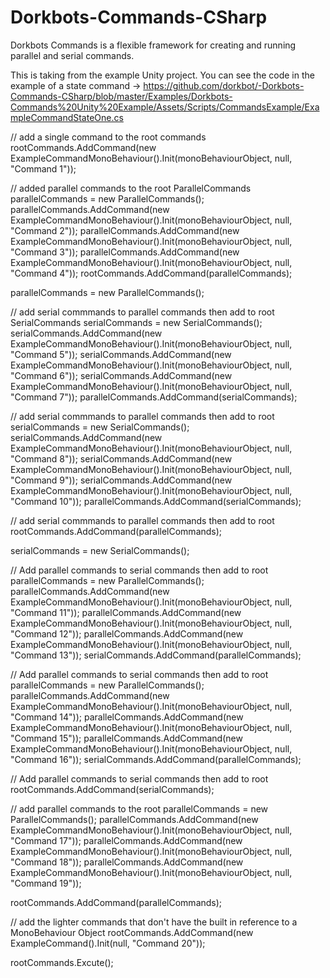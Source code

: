 # Dorkbots-Commands-CSharp
Dorkbots Commands is a flexible framework for creating and running parallel and serial commands.

This is taking from the example Unity project. You can see the code in the example of a state command -> https://github.com/dorkbot/-Dorkbots-Commands-CSharp/blob/master/Examples/Dorkbots-Commands%20Unity%20Example/Assets/Scripts/CommandsExample/ExampleCommandStateOne.cs

// add a single command to the root commands
rootCommands.AddCommand(new ExampleCommandMonoBehaviour().Init(monoBehaviourObject, null, "Command 1"));

// added parallel commands to the root
ParallelCommands parallelCommands = new ParallelCommands();
parallelCommands.AddCommand(new ExampleCommandMonoBehaviour().Init(monoBehaviourObject, null, "Command 2"));
parallelCommands.AddCommand(new ExampleCommandMonoBehaviour().Init(monoBehaviourObject, null, "Command 3"));
parallelCommands.AddCommand(new ExampleCommandMonoBehaviour().Init(monoBehaviourObject, null, "Command 4"));
rootCommands.AddCommand(parallelCommands);

parallelCommands = new ParallelCommands();

// add serial commmands to parallel commands then add to root
SerialCommands serialCommands = new SerialCommands();
serialCommands.AddCommand(new ExampleCommandMonoBehaviour().Init(monoBehaviourObject, null, "Command 5"));
serialCommands.AddCommand(new ExampleCommandMonoBehaviour().Init(monoBehaviourObject, null, "Command 6"));
serialCommands.AddCommand(new ExampleCommandMonoBehaviour().Init(monoBehaviourObject, null, "Command 7"));
parallelCommands.AddCommand(serialCommands);

// add serial commmands to parallel commands then add to root
serialCommands = new SerialCommands();
serialCommands.AddCommand(new ExampleCommandMonoBehaviour().Init(monoBehaviourObject, null, "Command 8"));
serialCommands.AddCommand(new ExampleCommandMonoBehaviour().Init(monoBehaviourObject, null, "Command 9"));
serialCommands.AddCommand(new ExampleCommandMonoBehaviour().Init(monoBehaviourObject, null, "Command 10"));
parallelCommands.AddCommand(serialCommands);

// add serial commmands to parallel commands then add to root
rootCommands.AddCommand(parallelCommands);

serialCommands = new SerialCommands();

// Add parallel commands to serial commands then add to root
parallelCommands = new ParallelCommands();
parallelCommands.AddCommand(new ExampleCommandMonoBehaviour().Init(monoBehaviourObject, null, "Command 11"));
parallelCommands.AddCommand(new ExampleCommandMonoBehaviour().Init(monoBehaviourObject, null, "Command 12"));
parallelCommands.AddCommand(new ExampleCommandMonoBehaviour().Init(monoBehaviourObject, null, "Command 13"));
serialCommands.AddCommand(parallelCommands);

// Add parallel commands to serial commands then add to root
parallelCommands = new ParallelCommands();
parallelCommands.AddCommand(new ExampleCommandMonoBehaviour().Init(monoBehaviourObject, null, "Command 14"));
parallelCommands.AddCommand(new ExampleCommandMonoBehaviour().Init(monoBehaviourObject, null, "Command 15"));
parallelCommands.AddCommand(new ExampleCommandMonoBehaviour().Init(monoBehaviourObject, null, "Command 16"));
serialCommands.AddCommand(parallelCommands);

// Add parallel commands to serial commands then add to root
rootCommands.AddCommand(serialCommands);

// add parallel commands to the root
parallelCommands = new ParallelCommands();
parallelCommands.AddCommand(new ExampleCommandMonoBehaviour().Init(monoBehaviourObject, null, "Command 17"));
parallelCommands.AddCommand(new ExampleCommandMonoBehaviour().Init(monoBehaviourObject, null, "Command 18"));
parallelCommands.AddCommand(new ExampleCommandMonoBehaviour().Init(monoBehaviourObject, null, "Command 19"));

rootCommands.AddCommand(parallelCommands);

// add the lighter commands that don't have the built in reference to a MonoBehaviour Object
rootCommands.AddCommand(new ExampleCommand().Init(null, "Command 20"));

rootCommands.Excute();
